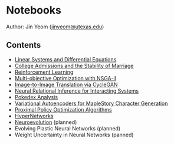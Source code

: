 # Notebooks
Author: Jin Yeom (jinyeom@utexas.edu)

## Contents
- [Linear Systems and Differential Equations](https://github.com/jinyeom/notebooks/blob/master/Linear%20Systems%20and%20Differential%20Equations.ipynb)
- [College Admissions and the Stability of Marriage](https://github.com/jinyeom/notebooks/blob/master/College%20Admissions%20and%20the%20Stability%20of%20Marriage.ipynb)
- [Reinforcement Learning](https://github.com/jinyeom/notebooks/blob/master/Reinforcement%20Learning.ipynb)
- [Multi-objective Optimization with NSGA-II](https://github.com/jinyeom/notebooks/blob/master/Multi-objective%20Optimization%20with%20NSGA-II.ipynb)
- [Image-to-Image Translation via CycleGAN](https://github.com/jinyeom/notebooks/blob/master/Image-to-Image%20Translation%20via%20CycleGAN.ipynb)
- [Neural Relational Inference for Interacting Systems](https://github.com/jinyeom/notebooks/blob/master/Neural%20Relational%20Inference%20for%20Interacting%20Systems.ipynb)
- [Pokedex Analysis](https://github.com/jinyeom/notebooks/blob/master/Pokedex%20Analysis.ipynb)
- [Variational Autoencoders for MapleStory Character Generation](https://github.com/jinyeom/notebooks/blob/master/Variational%20Autoencoders%20for%20MapleStory%20Character%20Generation.ipynb)
- [Proximal Policy Optimization Algorithms](https://github.com/jinyeom/notebooks/blob/master/Proximal%20Policy%20Optimization%20Algorithms.ipynb)
- [HyperNetworks](https://github.com/jinyeom/notebooks/blob/master/HyperNetworks.ipynb)
- [Neuroevolution](./Neuroevolution.ipynb) (planned)
- Evolving Plastic Neural Networks (planned)
- Weight Uncertainty in Neural Networks (panned)
